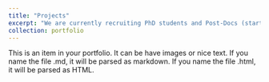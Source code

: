 ```yaml
---
title: "Projects"
excerpt: "We are currently recruiting PhD students and Post-Docs (starting early 2023). If you have a solid background in Mathematics or Physics and have strong interest in Statistical Mechanics, Stochastic Processes, Disordered systems, etc., applied to ecosystems, then this is the right Lab where to send your application. Get in touch!"
collection: portfolio
---
```


This is an item in your portfolio. It can be have images or nice text. If you name the file .md, it will be parsed as markdown. If you name the file .html, it will be parsed as HTML. 
